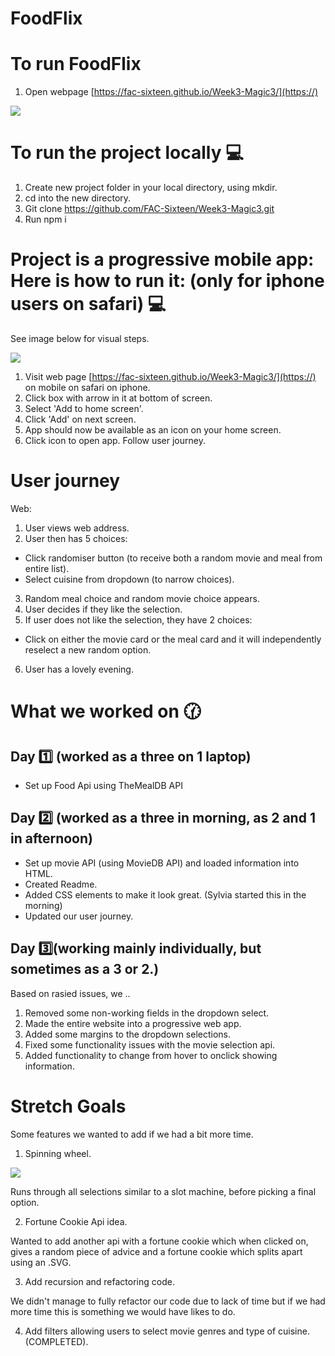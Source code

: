 # FoodFlix

# To run FoodFlix

1. Open webpage [https://fac-sixteen.github.io/Week3-Magic3/](https://)

![](https://media.giphy.com/media/qC5abwZ54KV6U/giphy.gif)

# To run the project locally 💻

1. Create new project folder in your local directory, using mkdir.
2. cd into the new directory.
3. Git clone https://github.com/FAC-Sixteen/Week3-Magic3.git
4. Run npm i

# Project is a progressive mobile app: Here is how to run it: (only for iphone users on safari) 💻

See image below for visual steps.

![](https://i.imgur.com/NFhAPDW.png)

1. Visit web page [https://fac-sixteen.github.io/Week3-Magic3/](https://) on mobile on safari on iphone.
2. Click box with arrow in it at bottom of screen.
3. Select 'Add to home screen'.
4. Click 'Add' on next screen.
5. App should now be available as an icon on your home screen. 
6. Click icon to open app. Follow user journey.

# User journey

Web:
1. User views web address.
2. User then has 5 choices:
* Click randomiser button (to receive both a random movie and meal from entire list).
* Select cuisine from dropdown (to narrow choices).
3. Random meal choice and random movie choice appears.
4. User decides if they like the selection.
5. If user does not like the selection, they have 2 choices:
* Click on either the movie card or the meal card and it will independently reselect a new random option.
6. User has a lovely evening.

# What we worked on 🕜 

## Day 1️⃣ (worked as a three on 1 laptop)

* Set up Food Api using TheMealDB API

## Day 2️⃣ (worked as a three in morning, as 2 and 1 in afternoon)

* Set up movie API (using MovieDB API) and loaded information into HTML.
* Created Readme.
* Added CSS elements to make it look great. (Sylvia started this in the morning)
* Updated our user journey.

## Day 3️⃣(working mainly individually, but sometimes as a 3 or 2.)

Based on rasied issues, we ..
1. Removed some non-working fields in the dropdown select.
2. Made the entire website into a progressive web app.
3. Added some margins to the dropdown selections.
4. Fixed some functionality issues with the movie selection api.
5. Added functionality to change from hover to onclick showing information.

# Stretch Goals

Some features we wanted to add if we had a bit more time.

1. Spinning wheel. 

![](https://media.giphy.com/media/3o6MbqNPaatT8nnEmk/giphy.gif)
 
Runs through all selections similar to a slot machine, before picking a final option.

2. Fortune Cookie Api idea. 

Wanted to add another api with a fortune cookie which when clicked on, gives a random piece of advice and a fortune cookie which splits apart using an .SVG.

3. Add recursion and refactoring code. 

We didn't manage to fully refactor our code due to lack of time but if we had more time this is something we would have likes to do.

4. Add filters allowing users to select movie genres and type of cuisine. (COMPLETED).
